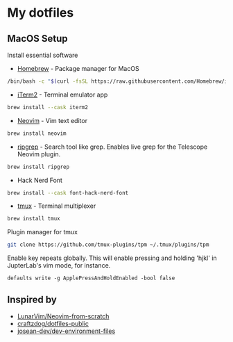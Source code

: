 # My dotfiles

## MacOS Setup

Install essential software

- [Homebrew](https://brew.sh/) - Package manager for MacOS

```bash
/bin/bash -c "$(curl -fsSL https://raw.githubusercontent.com/Homebrew/install/HEAD/install.sh)"
```

- [iTerm2](https://formulae.brew.sh/cask/iterm2) - Terminal emulator app

```bash
brew install --cask iterm2
```

- [Neovim](https://formulae.brew.sh/formula/neovim) - Vim text editor

```bash
brew install neovim
```

- [ripgrep](https://formulae.brew.sh/formula/ripgrep) - Search tool like grep. Enables live grep for the Telescope Neovim plugin.

```bash
brew install ripgrep
```

- Hack Nerd Font

```bash
brew install --cask font-hack-nerd-font
```

- [tmux](https://formulae.brew.sh/formula/tmux) - Terminal multiplexer

```bash
brew install tmux
```

Plugin manager for tmux

```bash
git clone https://github.com/tmux-plugins/tpm ~/.tmux/plugins/tpm
```

Enable key repeats globally. This will enable pressing and holding 'hjkl' in JupterLab's vim mode, for instance.

```
defaults write -g ApplePressAndHoldEnabled -bool false
```

## Inspired by

- [LunarVim/Neovim-from-scratch](https://github.com/LunarVim/Neovim-from-scratch)
- [craftzdog/dotfiles-public](https://github.com/craftzdog/dotfiles-public)
- [josean-dev/dev-environment-files](https://github.com/josean-dev/dev-environment-files)
